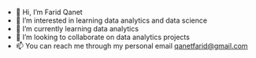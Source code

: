 - 👋 Hi, I’m Farid Qanet
- 👀 I’m interested in learning data analytics and data science
- 🌱 I’m currently learning data analytics
- 💞️ I’m looking to collaborate on data analytics projects
- 📫 You can reach me through my personal email qanetfarid@gmail.com

<!---
Farid-Qanet/Farid-Qanet is a ✨ special ✨ repository because its `README.md` (this file) appears on your GitHub profile.
You can click the Preview link to take a look at your changes.
--->
